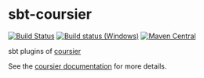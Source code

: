 # sbt-coursier


[![Build Status](https://travis-ci.org/coursier/sbt-coursier.svg?branch=master)](https://travis-ci.org/coursier/sbt-coursier)
[![Build status (Windows)](https://ci.appveyor.com/api/projects/status/zzzz?svg=true)](https://ci.appveyor.com/project/alexarchambault/sbt-coursier)
[![Maven Central](https://img.shields.io/maven-central/v/io.get-coursier/sbt-coursier_2.12_1.0.svg)](https://maven-badges.herokuapp.com/maven-central/io.get-coursier/sbt-coursier_2.12_1.0)

sbt plugins of [coursier](https://github.com/coursier/coursier)

See the [coursier documentation](https://github.com/coursier/coursier)
for more details.
